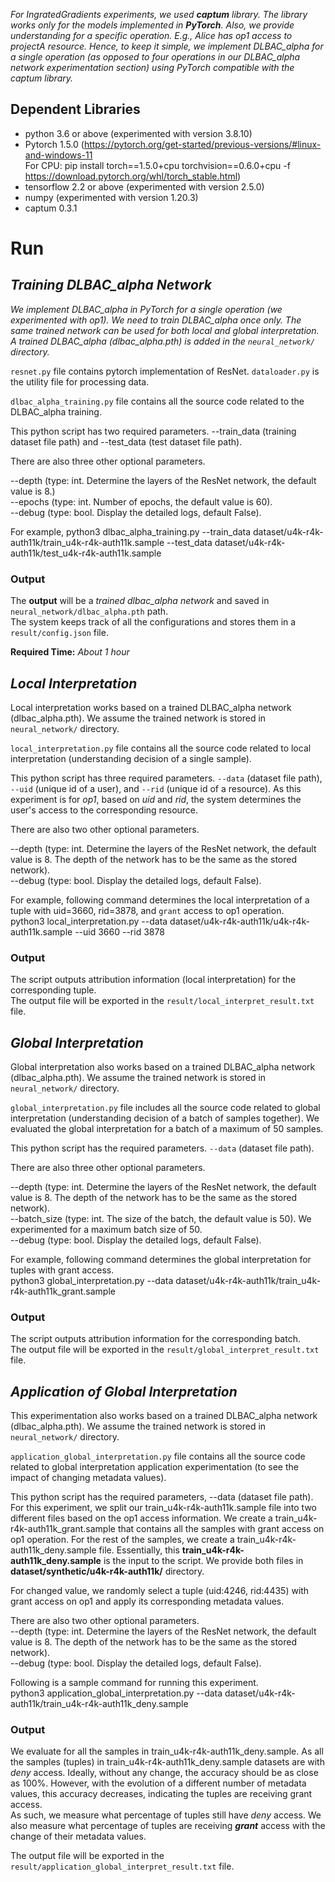 _For IngratedGradients experiments, we used **captum** library. The library works only for the models implemented in **PyTorch**. Also, we provide understanding for a specific operation. E.g., Alice has op1 access to projectA resource. Hence, to keep it simple, we implement DLBAC_alpha for a single operation (as opposed to four operations in our DLBAC_alpha network experimentation section) using PyTorch compatible with the captum library._

## Dependent Libraries ##
  * python 3.6 or above (experimented with version 3.8.10)
  * Pytorch 1.5.0 (https://pytorch.org/get-started/previous-versions/#linux-and-windows-11  
For CPU: 
pip install torch==1.5.0+cpu torchvision==0.6.0+cpu -f https://download.pytorch.org/whl/torch_stable.html)
  * tensorflow  2.2 or above (experimented with version 2.5.0)
  * numpy (experimented with version 1.20.3)
  * captum 0.3.1

# Run #
## _Training DLBAC_alpha Network_ ##

_We implement DLBAC_alpha in PyTorch for a single operation (we experimented with op1). We need to train DLBAC_alpha once only. The same trained network can be used for both local and global interpretation. A trained DLBAC_alpha (dlbac_alpha.pth) is added in the `neural_network/` directory._


`resnet.py` file contains pytorch implementation of ResNet.
`dataloader.py` is the utility file for processing data.


`dlbac_alpha_training.py` file contains all the source code related to the DLBAC_alpha training.

This python script has two required parameters. --train_data (training dataset file path) and --test_data (test dataset file path).

There are also three other optional parameters.

--depth (type: int. Determine the layers of the ResNet network, the default value is 8.)  
--epochs (type: int. Number of epochs, the default value is 60).  
--debug (type: bool. Display the detailed logs, default False).  

For example,
python3 dlbac_alpha_training.py --train_data dataset/u4k-r4k-auth11k/train_u4k-r4k-auth11k.sample --test_data dataset/u4k-r4k-auth11k/test_u4k-r4k-auth11k.sample

### Output ###
The **output** will be a *trained dlbac_alpha network* and saved in `neural_network/dlbac_alpha.pth` path.  
The system keeps track of all the configurations and stores them in a `result/config.json` file.  

**Required Time:** _About 1 hour_  


## _Local Interpretation_ ##

Local interpretation works based on a trained DLBAC_alpha network (dlbac_alpha.pth). We assume the trained network is stored in `neural_network/` directory.

`local_interpretation.py` file contains all the source code related to local interpretation (understanding decision of a single sample).

This python script has three required parameters. `--data` (dataset file path), `--uid` (unique id of a user), and `--rid` (unique id of a resource). As this experiment is for _op1_, based on _uid_ and _rid_, the system determines the user's access to the corresponding resource. 

There are also two other optional parameters.

--depth (type: int. Determine the layers of the ResNet network, the default value is 8. The depth of the network has to be the same as the stored network).  
--debug (type: bool. Display the detailed logs, default False).  

For example, following command determines the local interpretation of a tuple with uid=3660, rid=3878, and `grant` access to op1 operation.  
python3 local_interpretation.py --data dataset/u4k-r4k-auth11k/u4k-r4k-auth11k.sample --uid 3660 --rid 3878 

### Output ###
The script outputs attribution information (local interpretation) for the corresponding tuple.  
The output file will be exported in the `result/local_interpret_result.txt` file.


## _Global Interpretation_ ##

Global interpretation also works based on a trained DLBAC_alpha network (dlbac_alpha.pth). We assume the trained network is stored in `neural_network/` directory.

`global_interpretation.py` file includes all the source code related to global interpretation (understanding decision of a batch of samples together). We evaluated the global interpretation for a batch of a maximum of 50 samples.

This python script has the required parameters. `--data` (dataset file path).

There are also three other optional parameters.

--depth (type: int. Determine the layers of the ResNet network, the default value is 8. The depth of the network has to be the same as the stored network).  
--batch_size (type: int. The size of the batch, the default value is 50). We experimented for a maximum batch size of 50.  
--debug (type: bool. Display the detailed logs, default False).  

For example, following command determines the global interpretation for tuples with grant access.  
python3 global_interpretation.py --data dataset/u4k-r4k-auth11k/train_u4k-r4k-auth11k_grant.sample  

### Output ###
The script outputs attribution information for the corresponding batch.  
The output file will be exported in the `result/global_interpret_result.txt` file.


## _Application of Global Interpretation_ ##

This experimentation also works based on a trained DLBAC_alpha network (dlbac_alpha.pth). We assume the trained network is stored in `neural_network/` directory.

`application_global_interpretation.py` file contains all the source code related to global interpretation application experimentation (to see the impact of changing metadata values).  

This python script has the required parameters, --data (dataset file path). For this experiment, we split our train_u4k-r4k-auth11k.sample file into two different files based on the op1 access information. We create a train_u4k-r4k-auth11k_grant.sample that contains all the samples with grant access on op1 operation. For the rest of the samples, we create a train_u4k-r4k-auth11k_deny.sample file. Essentially, this **train_u4k-r4k-auth11k_deny.sample** is the input to the script. We provide both files in **dataset/synthetic/u4k-r4k-auth11k/** directory.  

For changed value, we randomly select a tuple (uid:4246, rid:4435) with grant access on op1 and apply its corresponding metadata values.  

There are also two other optional parameters.  
--depth (type: int. Determine the layers of the ResNet network, the default value is 8. The depth of the network has to be the same as the stored network).  
--debug (type: bool. Display the detailed logs, default False).  

Following is a sample command for running this experiment.   
python3 application_global_interpretation.py --data dataset/u4k-r4k-auth11k/train_u4k-r4k-auth11k_deny.sample


### Output ###
We evaluate for all the samples in train_u4k-r4k-auth11k_deny.sample.
As all the samples (tuples) in train_u4k-r4k-auth11k_deny.sample datasets are with _deny_ access. Ideally, without any change, the accuracy should be as close as 100%. However, with the evolution of a different number of metadata values, this accuracy decreases, indicating the tuples are receiving grant access.  
As such, we measure what percentage of tuples still have _deny_ access. We also measure what percentage of tuples are receiving _**grant**_ access with the change of their metadata values.

The output file will be exported in the `result/application_global_interpret_result.txt` file.
